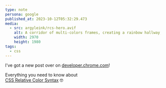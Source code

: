 ```yaml
---
type: note
persona: google
published_at: 2023-10-12T05:32:29.473
media:
  - src: argyleink/rcs-hero.avif
    alt: A corridor of multi-colors frames, creating a rainbow hallway, is well lit and the light is blending colors inside the corridor.
    width: 2970
    height: 1980
tags: 
  - css
---
```


I've got a new post over on [developer.chrome.com](https://developer.chrome.com)!

Everything you need to know about  
[CSS Relative Color Syntax](https://developer.chrome.com/blog/css-relative-color-syntax/) 🤓